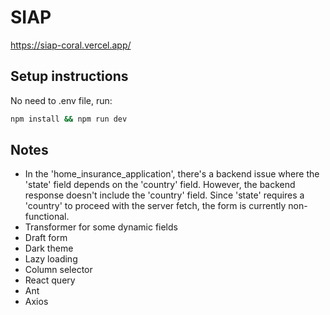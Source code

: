 # SIAP
https://siap-coral.vercel.app/

## Setup instructions

No need to .env file, run:

```bash
npm install && npm run dev
```

## Notes

- In the 'home_insurance_application', there's a backend issue where the 'state'
  field depends on the 'country' field. However, the backend response doesn't
  include the 'country' field. Since 'state' requires a 'country' to proceed
  with the server fetch, the form is currently non-functional.
- Transformer for some dynamic fields
- Draft form
- Dark theme
- Lazy loading
- Column selector
- React query
- Ant
- Axios
